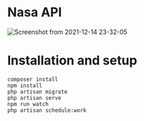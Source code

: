 # Nasa API
![Screenshot from 2021-12-14 23-32-05](https://user-images.githubusercontent.com/71180434/146082700-c0f4f712-f56f-4c1f-b41d-c4200833dcd9.png)


    
# Installation and setup
    composer install
    npm install
    php artisan migrate 
    php artisan serve
    npm run watch
    php artisan schedule:work

